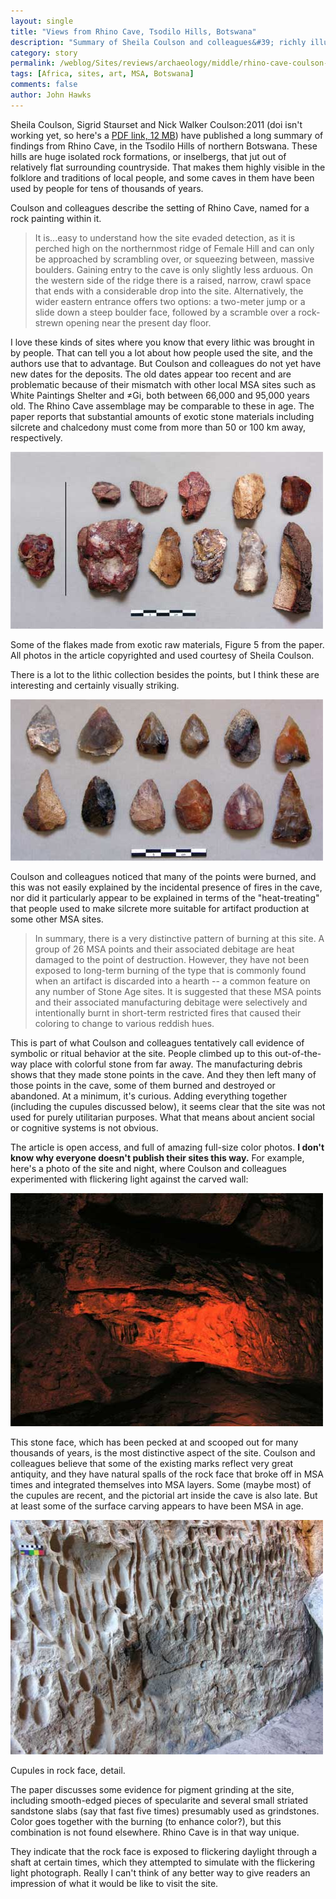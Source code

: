 ```yaml
---
layout: single 
title: "Views from Rhino Cave, Tsodilo Hills, Botswana" 
description: "Summary of Sheila Coulson and colleagues&#39; richly illustrated work on this MSA-era site" 
category: story
permalink: /weblog/Sites/reviews/archaeology/middle/rhino-cave-coulson-2011.html
tags: [Africa, sites, art, MSA, Botswana] 
comments: false 
author: John Hawks 
---
```


Sheila Coulson, Sigrid Staurset and Nick Walker <bib>Coulson:2011</bib> (doi isn't working yet, so here's a <a href="http://www.paleoanthro.org/journal/content/PA20110018.pdf">PDF link, 12 MB</a>)  have published a long summary of findings from Rhino Cave, in the Tsodilo Hills of northern Botswana. These hills are huge isolated rock formations, or inselbergs, that jut out of relatively flat surrounding countryside. That makes them highly visible in the folklore and traditions of local people, and some caves in them have been used by people for tens of thousands of years. 

Coulson and colleagues describe the setting of Rhino Cave, named for a rock painting within it. 

<blockquote>It is...easy to understand how the site evaded detection, as it is perched high on the northernmost ridge of Female Hill and can only be approached by scrambling over, or squeezing between, massive boulders. Gaining entry to the cave is only slightly less arduous. On the western side of the ridge there is a raised, narrow, crawl space that ends with a considerable drop into the site. Alternatively, the wider eastern entrance offers two options: a two-meter jump or a slide down a steep boulder face, followed by a scramble over a rock-strewn opening near the present day floor.</blockquote>

I love these kinds of sites where you know that every lithic was brought in by people. That can tell you a lot about how people used the site, and the authors use that to advantage. But Coulson and colleagues do not yet have new dates for the deposits. The old dates appear too recent and are problematic because of their mismatch with other local MSA sites such as White Paintings Shelter and &ne;Gi, both between 66,000 and 95,000 years old. The Rhino Cave assemblage may be comparable to these in age. The paper reports that substantial amounts of exotic stone materials including silcrete and chalcedony must come from more than 50 or 100 km away, respectively. 


<div class="middle-picture">
<img src="/graphics/msa-exotics-rhino-coulson-2011.jpg" width="500" height="283" alt = "MSA exotic flakes from Rhino Cave, figure 5 from Coulson et al. 2011" />
<p class="caption">Some of the flakes made from exotic raw materials, Figure 5 from the paper. All photos in the article copyrighted and used courtesy of Sheila Coulson. 
</div>

There is a lot to the lithic collection besides the points, but I think these are interesting and certainly visually striking. 


<div class="middle-picture">
<img src="/graphics/msa-points-rhino-coulson-2011.jpg" width="500" height="258" alt = "MSA points from Rhino Cave, figure 4 from Coulson et al. 2011" />
</div>

Coulson and colleagues noticed that many of the points were burned, and this was not easily explained by the incidental presence of fires in the cave, nor did it particularly appear to be explained in terms of the "heat-treating" that people used to make silcrete more suitable for artifact production at some other MSA sites. 


<blockquote>In summary, there is a very distinctive pattern of burning at this site. A group of 26 MSA points and their associated debitage are heat damaged to the point of destruction. However, they have not been exposed to long-term burning of the type that is commonly found when an artifact is discarded into a hearth -- a common feature on any number of Stone Age sites. It is suggested that these MSA points and their associated manufacturing debitage were selectively and intentionally burnt in short-term restricted fires that caused their coloring to change to various reddish hues.</blockquote>

This is part of what Coulson and colleagues tentatively call evidence of symbolic or ritual behavior at the site. People climbed up to this out-of-the-way place with colorful stone from far away. The manufacturing debris shows that they made stone points in the cave. And they then left many of those points in the cave, some of them burned and destroyed or abandoned. At a minimum, it's curious. Adding everything together (including the cupules discussed below), it seems clear that the site was not used for purely utilitarian purposes. What that means about ancient social or cognitive systems is not obvious.

The article is open access, and full of amazing full-size color photos. <b>I don't know why everyone doesn't publish their sites this way.</b> For example, here's a photo of the site and night, where Coulson and colleagues experimented with flickering light against the carved wall: 

<div class="middle-picture">
<img src="/graphics/rhino-cave-lit-night-coulson-2011.jpg" width="500" height="373" alt = "Rhino Cave, night-time flicker light, figure 17 from Coulson et al. 2011" />
</div>

This stone face, which has been pecked at and scooped out for many thousands of years, is the most distinctive aspect of the site. Coulson and colleagues believe that some of the existing marks reflect very great antiquity, and they have natural spalls of the rock face that broke off in MSA times and integrated themselves into MSA layers. Some (maybe most) of the cupules are recent, and the pictorial art inside the cave is also late. But at least some of the surface carving appears to have been MSA in age. 

<div class="middle-picture">
<img src="/graphics/rhino-cave-cupules-coulson-2011.jpg" height="375" width="500" alt="Rhino Cave, cupules in rock wall, figure 12 from Coulson et al. 2001" />
<p class="caption">Cupules in rock face, detail.</p>
</div>

The paper discusses some evidence for pigment grinding at the site, including smooth-edged pieces of specularite and several small striated sandstone slabs (say that fast five times) presumably used as grindstones. Color goes together with the burning (to enhance color?), but this combination is not found elsewhere. Rhino Cave is in that way unique. 


They indicate that the rock face is exposed to flickering daylight through a shaft at certain times, which they attempted to simulate with the flickering light photograph. Really I can't think of any better way to give readers an impression of what it would be like to visit the site. 


